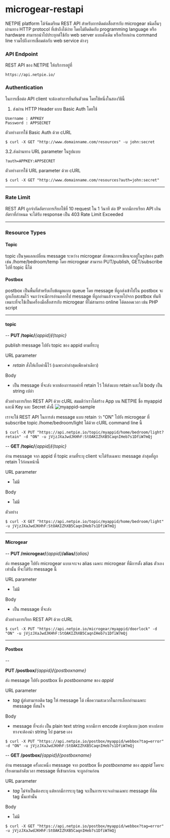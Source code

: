 # microgear-restapi

NETPIE platform ได้จัดเตรียม REST API สำหรับการติดต่อสื่อสารกับ microgear ชนิดอื่นๆ ผ่านทาง HTTP protocol ที่เข้าถึงได้ง่าย โดยไม่ยึดติดกับ programming language หรือ hardware สามารถนำไปประยุกต์ใช้กับ web server แบบดั้งเดิม หรือเรียกผ่าน command line รวมไปถึงการเชื่อมต่อกับ web service ต่างๆ


### API Endpoint
REST API ของ NETPIE ให้บริการอยู่ที่ 

```
https://api.netpie.io/
```

### Authentication
ในการเชื่อต่อ API client จะต้องทำการยืนยันตัวตน โดยใช้หนึ่งในสองวิธีนี้

1. ส่งผ่าน HTTP Header แบบ Basic Auth โดยใช้
```
Username : APPKEY
Password : APPSECRET
```
ตัวอย่างการใช้ Basic Auth ด้วย cURL
```
$ curl -X GET "http://www.domainname.com/resources" -u john:secret 
```
3.2.ส่งผ่านทาง URL parameter ในรูปแบบ
```
?auth=APPKEY:APPSECRET
```
ตัวอย่างการใช้ URL parameter ด้วย cURL
```
$ curl -X GET "http://www.domainname.com/resources?auth=john:secret" 
```

---
### Rate Limit
REST API ถูกจำกัดอัตราการเรียกใช้ที่ 10 request ใน 1 วินาที ต่อ IP หากมีการเรียก API เกินอัตราที่กำหนด จะได้รับ response เป็น 403 Rate Limit Exceeded

---
### Resource Types
#### Topic
topic เป็นจุดแลกเปลี่ยน message ระหว่าง microgear ลักษณะการเขียนจะอยู่ในรูปของ path เช่น /home/bedroom/temp โดย microgear สามารถ PUT/publish, GET/subscribe ไปที่ topic นี้ได้

#### Postbox
postbox เป็นพื้นที่สำหรับเก็บข้อมูลแบบ queue โดย message ที่ถูกส่งเข้าไปใน postbox จะถูกเก็บสะสมไว้ จนกว่าจะมีการอ่านออกไป message ที่ถูกอ่านแล้วจะหายไปจาก postbox ทันที เหมาะที่จะใช้เป็นเครื่องมือสื่อสารกับ microgear ที่ไม่สามารถ online ได้ตลอดเวลา เช่น PHP script

---


#### topic
--
**PUT /topic/**_{appid}_**/**_{topic}_

publish message ไปยัง topic ของ appid ตามที่ระบุ

URL parameter
* *retain* สั่งให้เก็บค่านี้ไว้ (เฉพาะค่าล่าสุดเพียงค่าเดียว)

Body
  * เป็น message ที่จะส่ง หากต้องการลบค่าที่ retain ไว้ ให้ส่งแบบ retain และใช้ body เป็น string เปล่า

ตัวอย่างการเรียก REST API ด้วย cURL สมมติว่าเราได้สร้าง App บน NETPIE ชื่อ myappid และมี Key และ Secret ดังนี้
![myappid-sample](https://cloud.githubusercontent.com/assets/7685964/11860526/509ed20a-a4a8-11e5-9bda-43749e256e70.png)

เราจะใช้ REST API ในการส่ง message แบบ retain ว่า "ON" ไปยัง microgear ที่ subscribe topic /home/bedroom/light ได้ด้วย cURL command line นี้
```
$ curl -X PUT "https://api.netpie.io/topic/myappid/home/bedroom/light?retain" -d "ON" -u jVjzJXaJwdJKHhF:StOAKIZhXB5CaqnIHeb7s1DfiW7mQj 
```
--
**GET /topic/**_{appid}_**/**_{topic}_

อ่าน message จาก appid ที่ topic ตามที่ระบุ client จะได้รับเฉพาะ message ล่าสุดที่ถูก retain ไว้ก่อนหน้านี้

URL parameter
* ไม่มี

Body
* ไม่มี

ตัวอย่าง
```
$ curl -X GET "https://api.netpie.io/topic/myappid/home/bedroom/light" -u jVjzJXaJwdJKHhF:StOAKIZhXB5CaqnIHeb7s1DfiW7mQj 
```

---
#### Microgear
--
**PUT /microgear/**_{appid}_**/alias/**_{alias}_ 

ส่ง message ไปยัง microgear แบบเจาะจง alias เฉพาะ microgear ที่มีการตั้ง alias ตัวเอง เท่านั้น ที่จะได้รับ message นี้

URL parameter
* ไม่มี

Body
  * เป็น message ที่จะส่ง

ตัวอย่างการเรียก REST API ด้วย cURL
```
$ curl -X PUT "https://api.netpie.io/microgear/myappid/doorlock" -d "ON" -u jVjzJXaJwdJKHhF:StOAKIZhXB5CaqnIHeb7s1DfiW7mQj
```

---
#### Postbox
--

**PUT /postbox/**_{appid}_**/**_{postboxname}_

ส่ง message ไปยัง postbox ชื่อ *postboxname* ของ *appid*

URL parameter
* *tag* ผู้ส่งสามารถติด tag ให้ message ได้ เพื่อความสะดวกในการเลือกอ่านเฉพาะ message ที่สนใจ

Body
* message ที่จะส่ง เป็น plain text string หากมีการ encode ด้วยรูปแบบ json ทางปลายทางจะต้องนำ string ไป parse เอง
```
$ curl -X PUT "https://api.netpie.io/postbox/myappid/webbox?tag=error" -d "ON" -u jVjzJXaJwdJKHhF:StOAKIZhXB5CaqnIHeb7s1DfiW7mQj
```
--
**GET /postbox/**_{appid}_**/**_{postboxname}_

อ่าน message ครั้งละหนึ่ง message จาก postbox ชื่อ *postboxname* ของ *appid* โดยจะเรียงตามลำดับเวลา message ที่เข้ามาก่อน จะถูกอ่านก่อน

URL parameter
* *tag* ไม่จำเป็นต้องระบุ แต้หากมีการระบุ tag จะเป็นการเจาะจงอ่านเฉพาะ message ที่ติด tag นั้นเท่านั้น

Body
* ไม่มี
```
$ curl -X GET "https://api.netpie.io/postbox/myappid/webbox?tag=error" -u jVjzJXaJwdJKHhF:StOAKIZhXB5CaqnIHeb7s1DfiW7mQj
```
